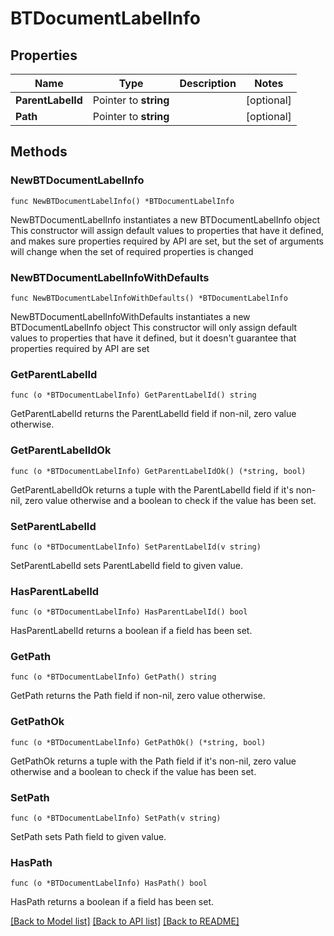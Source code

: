 # BTDocumentLabelInfo

## Properties

Name | Type | Description | Notes
------------ | ------------- | ------------- | -------------
**ParentLabelId** | Pointer to **string** |  | [optional] 
**Path** | Pointer to **string** |  | [optional] 

## Methods

### NewBTDocumentLabelInfo

`func NewBTDocumentLabelInfo() *BTDocumentLabelInfo`

NewBTDocumentLabelInfo instantiates a new BTDocumentLabelInfo object
This constructor will assign default values to properties that have it defined,
and makes sure properties required by API are set, but the set of arguments
will change when the set of required properties is changed

### NewBTDocumentLabelInfoWithDefaults

`func NewBTDocumentLabelInfoWithDefaults() *BTDocumentLabelInfo`

NewBTDocumentLabelInfoWithDefaults instantiates a new BTDocumentLabelInfo object
This constructor will only assign default values to properties that have it defined,
but it doesn't guarantee that properties required by API are set

### GetParentLabelId

`func (o *BTDocumentLabelInfo) GetParentLabelId() string`

GetParentLabelId returns the ParentLabelId field if non-nil, zero value otherwise.

### GetParentLabelIdOk

`func (o *BTDocumentLabelInfo) GetParentLabelIdOk() (*string, bool)`

GetParentLabelIdOk returns a tuple with the ParentLabelId field if it's non-nil, zero value otherwise
and a boolean to check if the value has been set.

### SetParentLabelId

`func (o *BTDocumentLabelInfo) SetParentLabelId(v string)`

SetParentLabelId sets ParentLabelId field to given value.

### HasParentLabelId

`func (o *BTDocumentLabelInfo) HasParentLabelId() bool`

HasParentLabelId returns a boolean if a field has been set.

### GetPath

`func (o *BTDocumentLabelInfo) GetPath() string`

GetPath returns the Path field if non-nil, zero value otherwise.

### GetPathOk

`func (o *BTDocumentLabelInfo) GetPathOk() (*string, bool)`

GetPathOk returns a tuple with the Path field if it's non-nil, zero value otherwise
and a boolean to check if the value has been set.

### SetPath

`func (o *BTDocumentLabelInfo) SetPath(v string)`

SetPath sets Path field to given value.

### HasPath

`func (o *BTDocumentLabelInfo) HasPath() bool`

HasPath returns a boolean if a field has been set.


[[Back to Model list]](../README.md#documentation-for-models) [[Back to API list]](../README.md#documentation-for-api-endpoints) [[Back to README]](../README.md)


